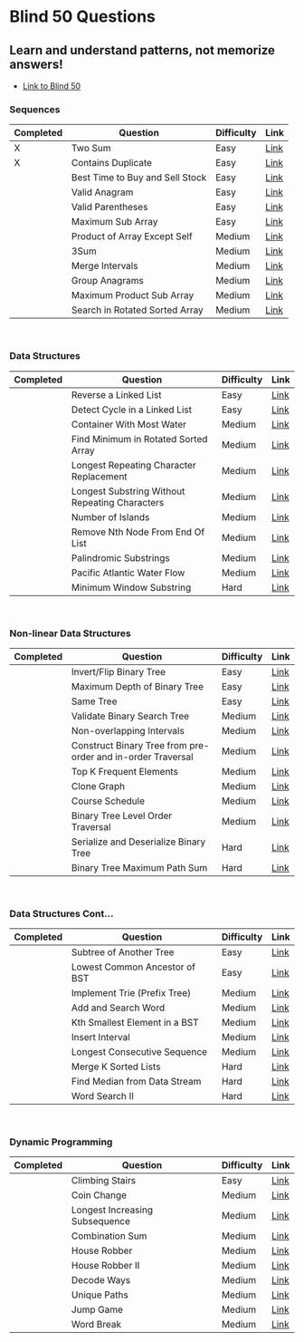 # Blind 50 Questions

## Learn and understand patterns, not memorize answers!

- [Link to Blind 50](https://www.techinterviewhandbook.org/best-practice-questions)

### Sequences

| Completed  | Question  | Difficulty  | Link  |
|---|---|---|---|
| X  | Two Sum  | Easy  | [Link](https://leetcode.com/problems/two-sum/)  |
| X  | Contains Duplicate  | Easy  | [Link](https://leetcode.com/problems/contains-duplicate/)  |
|   | Best Time to Buy and Sell Stock  | Easy  | [Link](https://leetcode.com/problems/best-time-to-buy-and-sell-stock/)  |
|   | Valid Anagram  | Easy  | [Link](https://leetcode.com/problems/valid-anagram/)  |
|   | Valid Parentheses  | Easy  | [Link](https://leetcode.com/problems/valid-parentheses/)  |
|   | Maximum Sub Array  | Easy  | [Link](https://leetcode.com/problems/maximum-subarray/)  |
|   | Product of Array Except Self  | Medium  | [Link](https://leetcode.com/problems/product-of-array-except-self/)  |
|   | 3Sum  | Medium  | [Link](https://leetcode.com/problems/3sum/)  |
|   | Merge Intervals  | Medium  | [Link](https://leetcode.com/problems/merge-intervals/)  |
|   | Group Anagrams  | Medium  | [Link](https://leetcode.com/problems/group-anagrams/)  |
|   | Maximum Product Sub Array  | Medium  | [Link](https://leetcode.com/problems/maximum-product-subarray/)  |
|   | Search in Rotated Sorted Array  | Medium  | [Link](https://leetcode.com/problems/search-in-rotated-sorted-array/)  |

<br>

### Data Structures

| Completed  | Question  | Difficulty  | Link  |
|---|---|---|---|
|   | Reverse a Linked List  | Easy  | [Link](https://leetcode.com/problems/reverse-linked-list/)  |
|   | Detect Cycle in a Linked List  | Easy  | [Link](https://leetcode.com/problems/linked-list-cycle/)  |
|   | Container With Most Water  | Medium  | [Link](https://leetcode.com/problems/container-with-most-water/)  |
|   | Find Minimum in Rotated Sorted Array  | Medium  | [Link](https://leetcode.com/problems/find-minimum-in-rotated-sorted-array/)  |
|   | Longest Repeating Character Replacement  | Medium  | [Link](https://leetcode.com/problems/longest-repeating-character-replacement/)  |
|   | Longest Substring Without Repeating Characters  | Medium  | [Link](https://leetcode.com/problems/longest-substring-without-repeating-characters/)  |
|   | Number of Islands  | Medium  | [Link](https://leetcode.com/problems/number-of-islands/)  |
|   | Remove Nth Node From End Of List  | Medium  | [Link](https://leetcode.com/problems/remove-nth-node-from-end-of-list/)  |
|   | Palindromic Substrings  | Medium  | [Link](https://leetcode.com/problems/palindromic-substrings/)  |
|   | Pacific Atlantic Water Flow  | Medium  | [Link](https://leetcode.com/problems/pacific-atlantic-water-flow/)  |
|   | Minimum Window Substring  | Hard  | [Link](https://leetcode.com/problems/minimum-window-substring/)  |

<br>

### Non-linear Data Structures

| Completed  | Question  | Difficulty  | Link  |
|---|---|---|---|
|   | Invert/Flip Binary Tree  | Easy  | [Link](https://leetcode.com/problems/invert-binary-tree/)  |
|   | Maximum Depth of Binary Tree  | Easy  | [Link](https://leetcode.com/problems/maximum-depth-of-binary-tree/)  |
|   | Same Tree  | Easy  | [Link](https://leetcode.com/problems/same-tree/)  |
|   | Validate Binary Search Tree  | Medium  | [Link](https://leetcode.com/problems/validate-binary-search-tree/)  |
|   | Non-overlapping Intervals  | Medium  | [Link](https://leetcode.com/problems/non-overlapping-intervals/)  |
|   | Construct Binary Tree from pre-order and in-order Traversal  | Medium  | [Link](https://leetcode.com/problems/construct-binary-tree-from-preorder-and-inorder-traversal/)  |
|   | Top K Frequent Elements  | Medium  | [Link](https://leetcode.com/problems/top-k-frequent-elements/)  |
|   | Clone Graph  | Medium  | [Link](https://leetcode.com/problems/clone-graph/)  |
|   | Course Schedule  | Medium  | [Link](https://leetcode.com/problems/course-schedule/)  |
|   | Binary Tree Level Order Traversal  | Medium  | [Link](https://leetcode.com/problems/binary-tree-level-order-traversal/)  |
|   | Serialize and Deserialize Binary Tree  | Hard  | [Link](https://leetcode.com/problems/serialize-and-deserialize-binary-tree/)  |
|   | Binary Tree Maximum Path Sum  | Hard  | [Link](https://leetcode.com/problems/binary-tree-maximum-path-sum/)  |

<br>

### Data Structures Cont...

| Completed  | Question  | Difficulty  | Link  |
|---|---|---|---|
|   | Subtree of Another Tree  | Easy  | [Link](https://leetcode.com/problems/subtree-of-another-tree/)  |
|   | Lowest Common Ancestor of BST  | Easy  | [Link](https://leetcode.com/problems/lowest-common-ancestor-of-a-binary-search-tree/)  |
|   | Implement Trie (Prefix Tree)  | Medium  | [Link](https://leetcode.com/problems/implement-trie-prefix-tree/)  |
|   | Add and Search Word  | Medium  | [Link](https://leetcode.com/problems/add-and-search-word-data-structure-design/)  |
|   | Kth Smallest Element in a BST  | Medium  | [Link](https://leetcode.com/problems/kth-smallest-element-in-a-bst/)  |
|   | Insert Interval  | Medium  | [Link](https://leetcode.com/problems/insert-interval/)  |
|   | Longest Consecutive Sequence  | Medium  | [Link](https://leetcode.com/problems/longest-consecutive-sequence/)  |
|   | Merge K Sorted Lists  | Hard  | [Link](https://leetcode.com/problems/merge-k-sorted-lists/)  |
|   | Find Median from Data Stream  | Hard  | [Link](https://leetcode.com/problems/find-median-from-data-stream/)  |
|   | Word Search II  | Hard  | [Link](https://leetcode.com/problems/word-search-ii/)  |

<br>

### Dynamic Programming

| Completed  | Question  | Difficulty  | Link  |
|---|---|---|---|
|   | Climbing Stairs  | Easy  | [Link](https://leetcode.com/problems/climbing-stairs/)  |
|   | Coin Change  | Medium  | [Link](https://leetcode.com/problems/coin-change/)  |
|   | Longest Increasing Subsequence  | Medium  | [Link](https://leetcode.com/problems/longest-increasing-subsequence/)  |
|   | Combination Sum  | Medium  | [Link](https://leetcode.com/problems/combination-sum-iv/)  |
|   | House Robber  | Medium  | [Link](https://leetcode.com/problems/house-robber/)  |
|   | House Robber II  | Medium  | [Link](https://leetcode.com/problems/house-robber-ii/)  |
|   | Decode Ways  | Medium  | [Link](https://leetcode.com/problems/decode-ways/)  |
|   | Unique Paths  | Medium  | [Link](https://leetcode.com/problems/unique-paths/)  |
|   | Jump Game  | Medium  | [Link](https://leetcode.com/problems/jump-game/)  |
|   | Word Break  | Medium  | [Link](https://leetcode.com/problems/word-break/)  |

